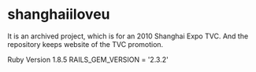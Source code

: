 shanghaiiloveu
==============

It is an archived project, which is for an 2010 Shanghai Expo TVC. And the repository keeps website of the TVC promotion.

Ruby Version 1.8.5
RAILS_GEM_VERSION = '2.3.2'
